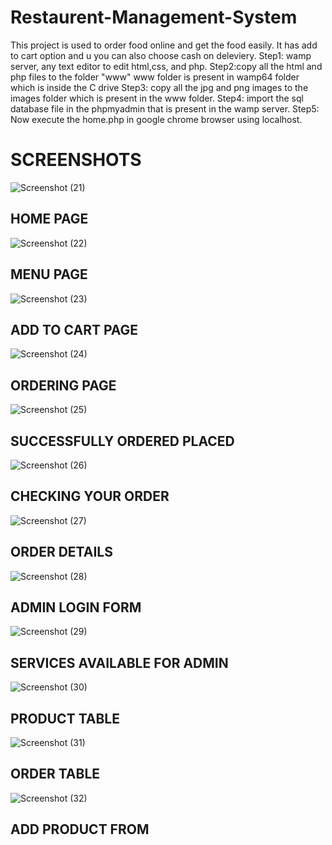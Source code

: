 # Restaurent-Management-System
This project is used to order food online and get the food easily.
It has add  to cart option and u you can also choose cash on deleviery.
Step1: wamp server, any text editor to edit html,css, and php.
Step2:copy all the html and php files to the folder "www"
www folder is present in wamp64 folder which is inside the C drive
Step3: copy all the jpg and png images to the images folder which is present in the www folder.
Step4: import the sql database file in the phpmyadmin that is present in the wamp server.
Step5: Now execute the home.php in google chrome browser using localhost.
# SCREENSHOTS
![Screenshot (21)](https://user-images.githubusercontent.com/89793622/132084066-6f95fd1d-a092-43cc-ae08-94b550f3f307.png)
## HOME PAGE
![Screenshot (22)](https://user-images.githubusercontent.com/89793622/132084075-7708ebf6-a393-4560-9c24-a7a28b6198d0.png)
## MENU PAGE
![Screenshot (23)](https://user-images.githubusercontent.com/89793622/132084078-640dce49-90ad-4755-941b-cd058a30aee5.png)
## ADD TO CART PAGE
![Screenshot (24)](https://user-images.githubusercontent.com/89793622/132084079-c9d5c776-2ed3-461c-a9de-aac6946a4fb1.png)
## ORDERING PAGE
![Screenshot (25)](https://user-images.githubusercontent.com/89793622/132084081-4007edc0-405b-4a24-b7c6-524376258e55.png)
## SUCCESSFULLY ORDERED PLACED
![Screenshot (26)](https://user-images.githubusercontent.com/89793622/132084082-c262f396-61c2-4fda-ba6a-f9106d9f8bea.png)
## CHECKING YOUR ORDER
![Screenshot (27)](https://user-images.githubusercontent.com/89793622/132084083-16aa6d82-24be-437e-95af-0e2cfe02c0ad.png)
## ORDER DETAILS
![Screenshot (28)](https://user-images.githubusercontent.com/89793622/132084085-1ef4bdbb-4972-4483-bb89-9e75f0810be6.png)
## ADMIN LOGIN FORM
![Screenshot (29)](https://user-images.githubusercontent.com/89793622/132084086-024cb5cd-6f96-474b-8fc2-ef667bb65a7c.png)
## SERVICES AVAILABLE FOR ADMIN
![Screenshot (30)](https://user-images.githubusercontent.com/89793622/132084087-495cc5f7-1f96-4de1-94ec-d22f0b1e5a3d.png)
## PRODUCT TABLE
![Screenshot (31)](https://user-images.githubusercontent.com/89793622/132084088-72bc92a1-bdc2-452a-ae69-be16309c9bc2.png)
## ORDER TABLE
![Screenshot (32)](https://user-images.githubusercontent.com/89793622/132084090-dc6d3d71-cca3-4c59-b830-77fc9b80d1f8.png)
## ADD PRODUCT FROM
